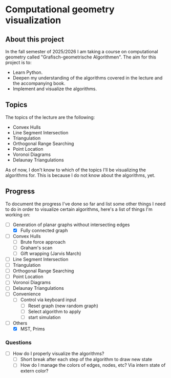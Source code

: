 # Computational geometry visualization
## About this project
In the fall semester of 2025/2026 I am taking a course on computational geometry called "Grafisch-geometrische Algorithmen".
The aim for this project is to:
- Learn Python.
- Deepen my understanding of the algorithms covered in the lecture and the accompanying book.
- Implement and visualize the algorithms.

## Topics
The topics of the lecture are the following:
- Convex Hulls
- Line Segment Intersection
- Triangulation
- Orthogonal Range Searching
- Point Location
- Voronoi Diagrams
- Delaunay Triangulations

As of now, I don't know to which of the topics I'll be visualizing the algorithms for.
This is because I do not know about the algorithms, yet.

## Progress
To document the progress I've done so far and list some other things I need to do in order to visualize certain algorithms, here's a list of things I'm working on:
- [ ] Generation of planar graphs without intersecting edges
    - [x] Fully connected graph
- [ ] Convex Hulls
    - [ ] Brute force approach
    - [ ] Graham's scan
    - [ ] Gift wrapping (Jarvis March)
- [ ] Line Segment Intersection
- [ ] Triangulation
- [ ] Orthogonal Range Searching
- [ ] Point Location
- [ ] Voronoi Diagrams
- [ ] Delaunay Triangulations
- [ ] Convenience
    - [ ] Control via keyboard input
         - [ ] Reset graph (new random graph)
         - [ ] Select algorithm to apply
         - [ ] start simulation
- [ ] Others
    - [x] MST, Prims

### Questions
- [ ] How do I properly visualize the algorithms?
    - [ ] Short break after each step of the algorithm to draw new state
    - [ ] How do I manage the colors of edges, nodes, etc? Via intern state of extern color?
